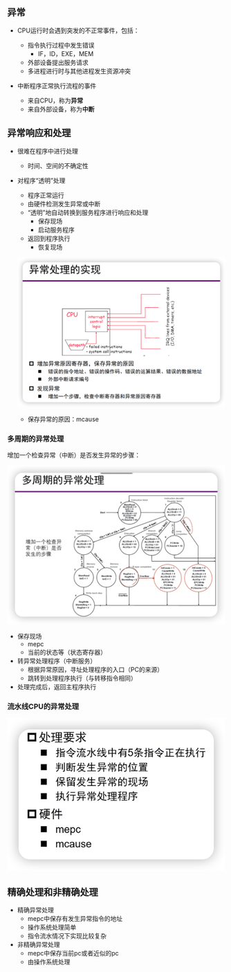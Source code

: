 ## 异常

- CPU运行时会遇到突发的不正常事件，包括：
  - 指令执行过程中发生错误
    - IF，ID，EXE，MEM
  - 外部设备提出服务请求
  - 多进程进行时与其他进程发生资源冲突

- 中断程序正常执行流程的事件
  - 来自CPU，称为**异常**
  - 来自外部设备，称为**中断**

## 异常响应和处理

- 很难在程序中进行处理

  - 时间、空间的不确定性

- 对程序“透明”处理

  - 程序正常运行
  - 由硬件检测发生异常或中断
  - “透明”地自动转换到服务程序进行响应和处理
    - 保存现场
    - 启动服务程序
  - 返回到程序执行
    - 恢复现场

  ![](exception/image-20231126170222396.png)

  - 保存异常的原因：mcause

### 多周期的异常处理

增加一个检查异常（中断）是否发生异常的步骤：

![](exception/image-20231126170509726.png)

- 保存现场
  - mepc
  - 当前的状态等（状态寄存器）
- 转异常处理程序（中断服务）
  - 根据异常原因，寻址处理程序的入口（PC的来源）
  - 跳转到处理程序执行（与转移指令相同）
- 处理完成后，返回主程序执行

### 流水线CPU的异常处理

![](exception/image-20231126170831835.png)

## 精确处理和非精确处理

- 精确异常处理
  - mepc中保存有发生异常指令的地址
  - 操作系统处理简单
  - 指令流水情况下实现比较复杂
- 非精确异常处理
  - mepc中保存当前pc或者近似的pc
  - 由操作系统处理